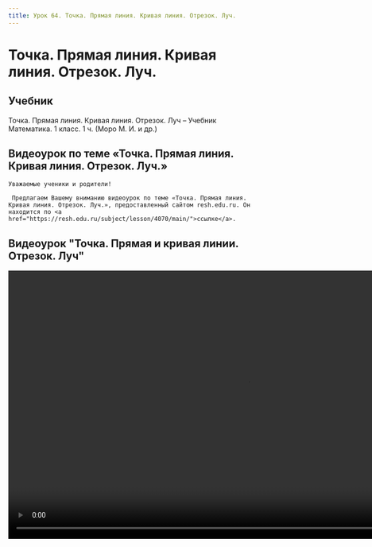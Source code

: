 ```yaml
---
title: Урок 64. Точка. Прямая линия. Кривая линия. Отрезок. Луч.
---
```


# Точка. Прямая линия. Кривая линия. Отрезок. Луч.

## Учебник

Точка. Прямая линия. Кривая линия. Отрезок. Луч – Учебник Математика. 1 класс. 1 ч. (Моро М. И. и др.)

## Видеоурок по теме «Точка. Прямая линия. Кривая линия. Отрезок. Луч.»

<p>
	Уважаемые ученики и родители!  
</p>
<p>
	 Предлагаем Вашему вниманию видеоурок по теме «Точка. Прямая линия. Кривая линия. Отрезок. Луч.», предоставленный сайтом resh.edu.ru. Он находится по <a href="https://resh.edu.ru/subject/lesson/4070/main/">ссылке</a>.
</p>

## Видеоурок	"Точка. Прямая и кривая линии. Отрезок. Луч"


<video width="960" height="540" controls>
  <source src="https://vod-progressive.akamaized.net/exp=1667466162~acl=%2Fvimeo-transcode-storage-prod-us-central1-h264-540p%2F01%2F501%2F23%2F577505799%2F2727784204.mp4~hmac=dbe63e133106aa2920336150b97e8772dd71a14a5486fbe928cb3b6b1cad24a6/vimeo-transcode-storage-prod-us-central1-h264-540p/01/501/23/577505799/2727784204.mp4" type="video/mp4">
Your browser does not support the video tag.
</video>
